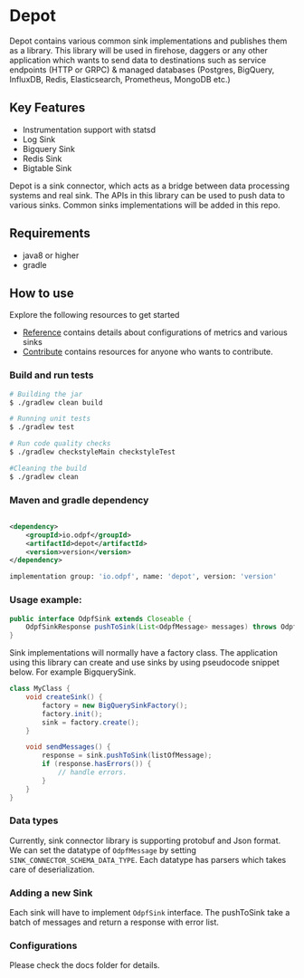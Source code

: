 # Depot

Depot contains various common sink implementations and publishes them as a library. This library will be used in
firehose, daggers or any other application which wants to send data to destinations such as service endpoints (HTTP or
GRPC)
& managed databases (Postgres, BigQuery, InfluxDB, Redis, Elasticsearch, Prometheus, MongoDB etc.)

## Key Features

* Instrumentation support with statsd
* Log Sink
* Bigquery Sink
* Redis Sink
* Bigtable Sink

Depot is a sink connector, which acts as a bridge between data processing systems and real sink. The APIs in this
library can be used to push data to various sinks. Common sinks implementations will be added in this repo.

## Requirements

* java8 or higher
* gradle

## How to use

Explore the following resources to get started

* [Reference](docs/reference) contains details about configurations of metrics and various sinks
* [Contribute](docs/contribute/contribution.md) contains resources for anyone who wants to contribute.

### Build and run tests

```sh
# Building the jar
$ ./gradlew clean build

# Running unit tests
$ ./gradlew test

# Run code quality checks
$ ./gradlew checkstyleMain checkstyleTest

#Cleaning the build
$ ./gradlew clean
```

### Maven and gradle dependency

```xml

<dependency>
    <groupId>io.odpf</groupId>
    <artifactId>depot</artifactId>
    <version>version</version>
</dependency>
```

```sh
implementation group: 'io.odpf', name: 'depot', version: 'version'
```

### Usage example:

```java
public interface OdpfSink extends Closeable {
    OdpfSinkResponse pushToSink(List<OdpfMessage> messages) throws OdpfSinkException;
}
```

Sink implementations will normally have a factory class. The application using this library can create and use sinks by
using pseudocode snippet below. For example BigquerySink.

```java
class MyClass {
    void createSink() {
        factory = new BigQuerySinkFactory();
        factory.init();
        sink = factory.create();
    }

    void sendMessages() {
        response = sink.pushToSink(listOfMessage);
        if (response.hasErrors()) {
            // handle errors.
        }
    }
}
```

### Data types

Currently, sink connector library is supporting protobuf and Json format. We can set the datatype of `OdpfMessage` by
setting `SINK_CONNECTOR_SCHEMA_DATA_TYPE`. Each datatype has parsers which takes care of deserialization.

### Adding a new Sink

Each sink will have to implement `OdpfSink` interface. The pushToSink take a batch of messages and return a response
with error list.

### Configurations

Please check the docs folder for details.
